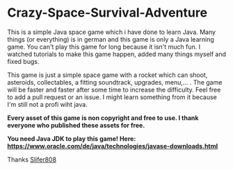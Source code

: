 # Crazy-Space-Survival-Adventure

This is a simple Java space game which i have done to learn Java. 
Many things (or everything) is in german and this game is only a Java learning game. 
You can't play this game for long because it isn't much fun. I watched tutorials to make this game happen, added many things myself and fixed bugs. 

This game is just a simple space game with a rocket which can shoot, asteroids, collectables, a fitting soundtrack, upgrades, menu,... . 
The game will be faster and faster after some time to increase the difficulty.
Feel free to add a pull request or an issue. I might learn something from it because I'm still not a profi wiht java.

**Every asset of this game is non copyright and free to use. I thank everyone who published these assets for free.**

**You need Java JDK to play this game! Here: https://www.oracle.com/de/java/technologies/javase-downloads.html**

Thanks [Slifer808](https://steamcommunity.com/profiles/76561198347469960)
